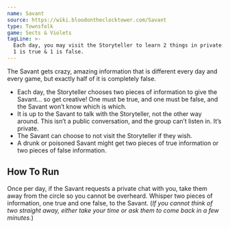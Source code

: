 ```yaml
---
name: Savant
source: https://wiki.bloodontheclocktower.com/Savant
type: Townsfolk
game: Sects & Violets
tagLine: >-
  Each day, you may visit the Storyteller to learn 2 things in private:
  1 is true & 1 is false.
---
```


The Savant gets crazy, amazing information that is different every day
and every game, but exactly half of it is completely false.

- Each day, the Storyteller chooses two pieces of information to give
  the Savant... so get creative! One must be true, and one must be
  false, and the Savant won’t know which is which.
- It is up to the Savant to talk with the Storyteller, not the other way
  around. This isn’t a public conversation, and the group can’t listen
  in. It’s private.
- The Savant can choose to not visit the Storyteller if they wish.
- A drunk or poisoned Savant might get two pieces of true information or
  two pieces of false information.

## How To Run

Once per day, if the Savant requests a private chat with you, take them
away from the circle so you cannot be overheard. Whisper two pieces of
information, one true and one false, to the Savant. (_If you cannot
think of two straight away, either take your time or ask them to come
back in a few minutes._)
